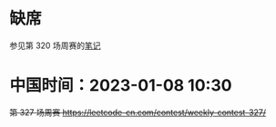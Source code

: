 
# 缺席

参见第 320 场周赛的[笔记](../../weekly2022/320-absent-18-tj/README.md)

# 中国时间：2023-01-08 10:30

~~第 327 场周赛 https://leetcode-cn.com/contest/weekly-contest-327/~~
